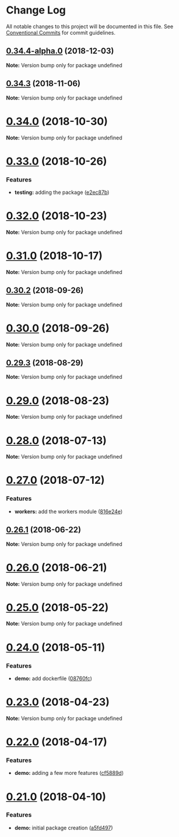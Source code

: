 # Change Log

All notable changes to this project will be documented in this file.
See [Conventional Commits](https://conventionalcommits.org) for commit guidelines.

## [0.34.4-alpha.0](https://github.com/usehenri/henri/compare/v0.34.3...v0.34.4-alpha.0) (2018-12-03)

**Note:** Version bump only for package undefined





## [0.34.3](https://github.com/usehenri/henri/compare/v0.34.2...v0.34.3) (2018-11-06)

**Note:** Version bump only for package undefined





# [0.34.0](https://github.com/usehenri/henri/compare/v0.33.1...v0.34.0) (2018-10-30)

**Note:** Version bump only for package undefined





# [0.33.0](https://github.com/usehenri/henri/compare/v0.32.0...v0.33.0) (2018-10-26)


### Features

* **testing:** adding the package ([e2ec87b](https://github.com/usehenri/henri/commit/e2ec87b))





# [0.32.0](https://github.com/usehenri/henri/compare/v0.31.1...v0.32.0) (2018-10-23)

**Note:** Version bump only for package undefined





# [0.31.0](https://github.com/usehenri/henri/compare/v0.30.3...v0.31.0) (2018-10-17)

**Note:** Version bump only for package undefined





<a name="0.30.2"></a>
## [0.30.2](https://github.com/usehenri/henri/compare/v0.30.1...v0.30.2) (2018-09-26)

**Note:** Version bump only for package undefined





<a name="0.30.0"></a>
# [0.30.0](https://github.com/usehenri/henri/compare/v0.29.3...v0.30.0) (2018-09-26)

**Note:** Version bump only for package undefined





<a name="0.29.3"></a>
## [0.29.3](https://github.com/usehenri/henri/compare/v0.29.2...v0.29.3) (2018-08-29)

**Note:** Version bump only for package undefined





<a name="0.29.0"></a>
# [0.29.0](https://github.com/usehenri/henri/compare/v0.28.0...v0.29.0) (2018-08-23)

**Note:** Version bump only for package undefined





<a name="0.28.0"></a>
# [0.28.0](https://github.com/usehenri/henri/compare/v0.27.0...v0.28.0) (2018-07-13)




**Note:** Version bump only for package undefined

<a name="0.27.0"></a>
# [0.27.0](https://github.com/usehenri/henri/compare/v0.26.1...v0.27.0) (2018-07-12)


### Features

* **workers:** add the workers module ([816e24e](https://github.com/usehenri/henri/commit/816e24e))




<a name="0.26.1"></a>
## [0.26.1](https://github.com/usehenri/henri/compare/v0.26.0...v0.26.1) (2018-06-22)




**Note:** Version bump only for package undefined

<a name="0.26.0"></a>
# [0.26.0](https://github.com/usehenri/henri/compare/v0.25.0...v0.26.0) (2018-06-21)




**Note:** Version bump only for package undefined

<a name="0.25.0"></a>
# [0.25.0](https://github.com/usehenri/henri/compare/v0.24.0...v0.25.0) (2018-05-22)




**Note:** Version bump only for package undefined

<a name="0.24.0"></a>
# [0.24.0](https://github.com/usehenri/henri/compare/v0.23.0...v0.24.0) (2018-05-11)


### Features

* **demo:** add dockerfile ([08760fc](https://github.com/usehenri/henri/commit/08760fc))




<a name="0.23.0"></a>
# [0.23.0](https://github.com/usehenri/henri/compare/v0.22.0...v0.23.0) (2018-04-23)




**Note:** Version bump only for package undefined

<a name="0.22.0"></a>
# [0.22.0](https://github.com/usehenri/henri/compare/v0.21.3...v0.22.0) (2018-04-17)


### Features

* **demo:** adding a few more features ([cf5889d](https://github.com/usehenri/henri/commit/cf5889d))




<a name="0.21.0"></a>
# [0.21.0](https://github.com/usehenri/henri/compare/v0.20.2...v0.21.0) (2018-04-10)


### Features

* **demo:** initial package creation ([a5fd497](https://github.com/usehenri/henri/commit/a5fd497))
